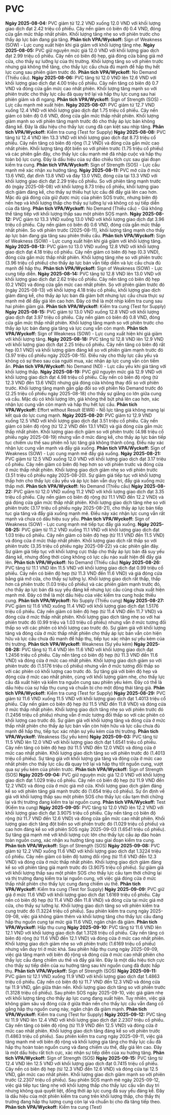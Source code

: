 # PVC

**Ngày 2025-08-04:** PVC giảm từ 12.2 VND xuống 12.0 VND với khối lượng giao dịch đạt 2.42 triệu cổ phiếu. Cây nến giảm có biên độ 0.4 VND, đóng cửa gần mức thấp nhất phiên. Khối lượng tăng nhẹ so với phiên trước cho thấy áp lực bán đang gia tăng. **Phân tích VPA/Wyckoff:** Sign of Weakness (SOW) - Lực cung xuất hiện khi giá giảm với khối lượng tăng nhẹ.
**Ngày 2025-08-05:** PVC giữ nguyên mức giá 12.0 VND với khối lượng giao dịch đạt 2.99 triệu cổ phiếu. Cây nến có biên độ hẹp, giá đóng cửa bằng giá mở cửa, cho thấy sự lưỡng lự của thị trường. Khối lượng tăng so với phiên trước nhưng giá không thể tăng, cho thấy lực cầu chưa đủ mạnh để hấp thụ hết lực cung sau phiên giảm trước đó. **Phân tích VPA/Wyckoff:** No Demand (Thiếu cầu).
**Ngày 2025-08-06:** PVC tăng từ 12.0 VND lên 12.6 VND với khối lượng giao dịch đạt 4.00 triệu cổ phiếu. Cây nến tăng có biên độ 0.7 VND và đóng cửa gần mức cao nhất phiên. Khối lượng tăng mạnh so với phiên trước cho thấy lực cầu đã quay trở lại và hấp thụ lực cung sau hai phiên giảm và đi ngang. **Phân tích VPA/Wyckoff:** Sign of Strength (SOS) - Lực cầu mạnh mẽ xuất hiện.
**Ngày 2025-08-07:** PVC giảm từ 12.7 VND xuống 12.4 VND với khối lượng giao dịch đạt 1.75 triệu cổ phiếu. Cây nến giảm có biên độ 0.6 VND, đóng cửa gần mức thấp nhất phiên. Khối lượng giảm mạnh so với phiên tăng mạnh trước đó cho thấy áp lực bán không đáng kể. Đây là dấu hiệu cho thấy lực cung đã cạn kiệt sau nhịp tăng. **Phân tích VPA/Wyckoff:** Kiểm tra cung (Test for Supply)
**Ngày 2025-08-08:** PVC tăng từ 12.4 VND lên 13.3 VND với khối lượng giao dịch đạt 8.73 triệu cổ phiếu. Cây nến tăng có biên độ rộng (1.2 VND) và đóng cửa gần mức cao nhất phiên. Khối lượng tăng đột biến so với phiên trước (1.75 triệu cổ phiếu) và các phiên gần đây, cho thấy lực cầu mạnh mẽ đã nhập cuộc và hấp thụ toàn bộ lực cung. Đây là dấu hiệu của sự đảo chiều tích cực sau giai đoạn kiểm tra cung. **Phân tích VPA/Wyckoff:** Sign of Strength (SOS) - Lực cầu mạnh mẽ xác nhận xu hướng tăng.
**Ngày 2025-08-11:** PVC mở cửa ở mức 13.6 VND, đạt đỉnh 13.8 VND và đáy 13.0 VND, đóng cửa tại 13.3 VND với khối lượng giao dịch đạt 2.29 triệu cổ phiếu. So với phiên tăng mạnh trước đó (ngày 2025-08-08) với khối lượng 8.73 triệu cổ phiếu, khối lượng giao dịch giảm đáng kể, cho thấy sự thiếu hụt lực cầu để đẩy giá lên cao hơn. Mặc dù giá đóng cửa giữ được mức của phiên SOS trước, nhưng biên độ nến hẹp và khối lượng thấp cho thấy sự lưỡng lự và không có sự tiếp diễn của đà tăng. **Phân tích VPA/Wyckoff:** No Demand (Thiếu cầu) - Giá không thể tăng tiếp với khối lượng thấp sau một phiên SOS mạnh.
**Ngày 2025-08-12:** PVC giảm từ 13.3 VND xuống 13.0 VND với khối lượng giao dịch đạt 3.96 triệu cổ phiếu. Cây nến giảm có biên độ 0.6 VND, đóng cửa gần mức thấp nhất phiên. So với phiên trước (2025-08-11), khối lượng tăng mạnh cho thấy áp lực bán đang gia tăng sau phiên thiếu cầu. **Phân tích VPA/Wyckoff:** Sign of Weakness (SOW) - Lực cung xuất hiện khi giá giảm với khối lượng tăng.
**Ngày 2025-08-13:** PVC giảm từ 13.0 VND xuống 12.8 VND với khối lượng giao dịch đạt 4.18 triệu cổ phiếu. Cây nến giảm có biên độ hẹp (0.3 VND), đóng cửa gần mức thấp nhất phiên. Khối lượng tăng nhẹ so với phiên trước (3.96 triệu cổ phiếu) cho thấy áp lực bán vẫn tiếp diễn và lực cầu chưa đủ mạnh để hấp thụ. **Phân tích VPA/Wyckoff:** Sign of Weakness (SOW) - Lực cung tiếp diễn.
**Ngày 2025-08-14:** PVC tăng từ 12.8 VND lên 13.0 VND với khối lượng giao dịch đạt 2.62 triệu cổ phiếu. Cây nến tăng có biên độ hẹp (0.2 VND) và đóng cửa gần mức cao nhất phiên. So với phiên giảm trước đó (ngày 2025-08-13) với khối lượng 4.18 triệu cổ phiếu, khối lượng giao dịch giảm đáng kể, cho thấy áp lực bán đã giảm bớt nhưng lực cầu chưa thực sự mạnh mẽ để đẩy giá lên cao hơn. Đây có thể là một nhịp kiểm tra cung sau hai phiên giảm giá. **Phân tích VPA/Wyckoff:** Kiểm tra cung (Test for Supply)
**Ngày 2025-08-15:** PVC giảm từ 13.0 VND xuống 12.8 VND với khối lượng giao dịch đạt 3.97 triệu cổ phiếu. Cây nến giảm có biên độ 0.8 VND, đóng cửa gần mức thấp nhất phiên. Khối lượng tăng mạnh so với phiên trước cho thấy áp lực bán đang gia tăng và lực cung vẫn còn mạnh. **Phân tích VPA/Wyckoff:** Sign of Weakness (SOW) - Lực cung xuất hiện khi giá giảm với khối lượng tăng.
**Ngày 2025-08-18:** PVC tăng từ 12.8 VND lên 12.9 VND với khối lượng giao dịch đạt 2.25 triệu cổ phiếu. Cây nến tăng có biên độ rất hẹp (0.1 VND) và khối lượng giảm đáng kể so với phiên giảm mạnh trước đó (3.97 triệu cổ phiếu ngày 2025-08-15). Điều này cho thấy lực cầu yếu và không có sự theo sau của người mua, xác nhận áp lực cung vẫn còn tiềm ẩn. **Phân tích VPA/Wyckoff:** No Demand (ND) - Lực cầu yếu khi giá tăng với khối lượng thấp.
**Ngày 2025-08-19:** PVC giữ nguyên mức giá 12.9 VND với khối lượng giao dịch đạt 4.98 triệu cổ phiếu. Cây nến có biên độ rộng (từ 12.3 VND đến 13.6 VND) nhưng giá đóng cửa không thay đổi so với phiên trước. Khối lượng tăng mạnh gần gấp đôi so với phiên No Demand trước đó (2.25 triệu cổ phiếu ngày 2025-08-18) cho thấy sự giằng co lớn giữa cung và cầu. Mặc dù có khối lượng lớn, giá không thể bứt phá lên cao hơn, xác nhận lực cung vẫn còn mạnh và hấp thụ hết lực cầu. **Phân tích VPA/Wyckoff:** Effort without Result (EWR) - Nỗ lực tăng giá không mang lại kết quả do lực cung mạnh.
**Ngày 2025-08-20:** PVC giảm từ 12.9 VND xuống 12.5 VND với khối lượng giao dịch đạt 3.51 triệu cổ phiếu. Cây nến giảm có biên độ rộng (từ 12.2 VND đến 13.1 VND) và giá đóng cửa gần mức thấp nhất phiên. Khối lượng giao dịch giảm so với phiên trước (4.98 triệu cổ phiếu ngày 2025-08-19) nhưng vẫn ở mức đáng kể, cho thấy áp lực bán tiếp tục chiếm ưu thế sau phiên nỗ lực tăng giá không thành công. Điều này xác nhận lực cung vẫn mạnh và đẩy giá xuống. **Phân tích VPA/Wyckoff:** Sign of Weakness (SOW) - Lực cung mạnh mẽ đẩy giá xuống.
**Ngày 2025-08-21:** PVC giảm từ 12.5 VND xuống 12.0 VND với khối lượng giao dịch đạt 3.17 triệu cổ phiếu. Cây nến giảm có biên độ hẹp hơn so với phiên trước và đóng cửa ở mức thấp nhất phiên. Khối lượng giao dịch giảm nhẹ so với phiên trước (3.51 triệu cổ phiếu ngày 2025-08-20). Sự giảm giá tiếp tục với khối lượng thấp hơn cho thấy lực cầu yếu và áp lực bán vẫn duy trì, đẩy giá xuống mức thấp mới. **Phân tích VPA/Wyckoff:** No Demand (Thiếu cầu)
**Ngày 2025-08-22:** PVC giảm từ 12.0 VND xuống 11.2 VND với khối lượng giao dịch đạt 3.35 triệu cổ phiếu. Cây nến giảm có biên độ rộng (từ 11.1 VND đến 12.2 VND) và giá đóng cửa gần mức thấp nhất phiên. Khối lượng giao dịch tăng nhẹ so với phiên trước (3.17 triệu cổ phiếu ngày 2025-08-21), cho thấy áp lực bán tiếp tục gia tăng và đẩy giá xuống mạnh mẽ. Điều này xác nhận lực cung vẫn rất mạnh và chưa có dấu hiệu suy yếu. **Phân tích VPA/Wyckoff:** Sign of Weakness (SOW) - Lực cung mạnh mẽ tiếp tục đẩy giá xuống.
**Ngày 2025-08-25:** PVC giảm từ 11.2 VND xuống 11.1 VND với khối lượng giao dịch đạt 1.03 triệu cổ phiếu. Cây nến giảm có biên độ hẹp (từ 11.1 VND đến 11.5 VND) và đóng cửa ở mức thấp nhất phiên. Khối lượng giao dịch rất thấp so với phiên trước (3.35 triệu cổ phiếu ngày 2025-08-22) và các phiên gần đây. Sự giảm giá tiếp tục với khối lượng cực thấp cho thấy áp lực bán đã suy yếu đáng kể, nhưng đồng thời cũng không có lực cầu nào xuất hiện để đẩy giá lên. **Phân tích VPA/Wyckoff:** No Demand (Thiếu cầu)
**Ngày 2025-08-26:** PVC tăng từ 11.1 VND lên 11.5 VND với khối lượng giao dịch đạt 0.99 triệu cổ phiếu. Cây nến có biên độ hẹp (từ 11.3 VND đến 11.6 VND) và giá đóng cửa bằng giá mở cửa, cho thấy sự lưỡng lự. Khối lượng giao dịch rất thấp, thấp hơn cả phiên trước (1.03 triệu cổ phiếu) và các phiên giảm mạnh trước đó, cho thấy áp lực bán đã suy yếu đáng kể nhưng lực cầu cũng chưa xuất hiện mạnh mẽ. Đây có thể là một dấu hiệu của việc kiểm tra cung hoặc thiếu cung. **Phân tích VPA/Wyckoff:** No Supply (Thiếu cung)
**Ngày 2025-08-27:** PVC giảm từ 11.6 VND xuống 11.4 VND với khối lượng giao dịch đạt 1.5176 triệu cổ phiếu. Cây nến giảm có biên độ hẹp (từ 11.4 VND đến 11.7 VND) và đóng cửa ở mức thấp nhất phiên. Khối lượng giao dịch tăng nhẹ so với hai phiên trước đó (0.99 triệu và 1.03 triệu cổ phiếu) nhưng vẫn ở mức tương đối thấp so với các phiên có khối lượng cao trước đó. Sự giảm giá với khối lượng tăng và đóng cửa ở mức thấp nhất phiên cho thấy áp lực bán vẫn còn hiện hữu và lực cầu chưa đủ mạnh để hấp thụ, tiếp tục xác nhận sự yếu kém của thị trường. **Phân tích VPA/Wyckoff:** Weakness (Sự yếu kém)
**Ngày 2025-08-28:** PVC tăng từ 11.4 VND lên 11.6 VND với khối lượng giao dịch đạt 1.2456 triệu cổ phiếu. Cây nến tăng có biên độ hẹp (từ 11.3 VND đến 11.6 VND) và đóng cửa ở mức cao nhất phiên. Khối lượng giao dịch giảm so với phiên trước đó (1.5176 triệu cổ phiếu) nhưng vẫn ở mức tương đối thấp so với các phiên có khối lượng cao trước đó. Sự tăng giá với biên độ hẹp và đóng cửa ở mức cao nhất phiên, cùng với khối lượng giảm nhẹ, cho thấy lực cầu đã xuất hiện và kiểm tra nguồn cung sau phiên yếu kém. Đây có thể là dấu hiệu của sự hấp thụ cung và chuẩn bị cho một động thái tăng giá. **Phân tích VPA/Wyckoff:** Kiểm tra cung (Test for Supply)
**Ngày 2025-08-29:** PVC giảm từ 11.6 VND xuống 11.5 VND với khối lượng giao dịch đạt 1.4013 triệu cổ phiếu. Cây nến giảm có biên độ hẹp (từ 11.5 VND đến 11.8 VND) và đóng cửa ở mức thấp nhất phiên. Khối lượng giao dịch tăng nhẹ so với phiên trước đó (1.2456 triệu cổ phiếu) nhưng vẫn ở mức tương đối thấp so với các phiên có khối lượng cao trước đó. Sự giảm giá với khối lượng tăng và đóng cửa ở mức thấp nhất phiên cho thấy áp lực bán vẫn còn hiện hữu và lực cầu chưa đủ mạnh để hấp thụ, tiếp tục xác nhận sự yếu kém của thị trường. **Phân tích VPA/Wyckoff:** Weakness (Sự yếu kém)
**Ngày 2025-09-03:** PVC tăng từ 11.5 VND lên 12.0 VND với khối lượng giao dịch đạt 1.6541 triệu cổ phiếu. Cây nến tăng có biên độ hẹp (từ 11.5 VND đến 12.0 VND) và đóng cửa ở mức cao nhất phiên. Khối lượng giao dịch tăng so với phiên trước đó (1.4013 triệu cổ phiếu). Sự tăng giá với khối lượng gia tăng và đóng cửa ở mức cao nhất phiên cho thấy lực cầu đã quay trở lại và hấp thụ tốt nguồn cung, vượt qua sự yếu kém của phiên trước. **Phân tích VPA/Wyckoff:** Sign of Strength (SOS)
**Ngày 2025-09-04:** PVC giữ nguyên mức giá 12.0 VND với khối lượng giao dịch đạt 1.029 triệu cổ phiếu. Cây nến có biên độ hẹp (từ 11.9 VND đến 12.2 VND) và đóng cửa ở mức giá mở cửa. Khối lượng giao dịch giảm đáng kể so với phiên tăng giá mạnh trước đó (1.654 triệu cổ phiếu). Sự ổn định về giá với khối lượng thấp sau một phiên SOS cho thấy lực cầu tạm thời chững lại và thị trường đang kiểm tra lại nguồn cung. **Phân tích VPA/Wyckoff:** Test (Kiểm tra cung)
**Ngày 2025-09-05:** PVC tăng từ 12.0 VND lên 12.2 VND với khối lượng giao dịch đạt 3.9075 triệu cổ phiếu. Cây nến tăng có biên độ rộng (từ 11.7 VND đến 12.6 VND) và đóng cửa gần mức cao nhất phiên. Khối lượng giao dịch tăng đột biến so với phiên trước đó (1.029 triệu cổ phiếu) và cao hơn đáng kể so với phiên SOS ngày 2025-09-03 (1.6541 triệu cổ phiếu). Sự tăng giá mạnh mẽ với khối lượng cực lớn cho thấy lực cầu áp đảo hoàn toàn nguồn cung, xác nhận xu hướng tăng sau giai đoạn kiểm tra cung. **Phân tích VPA/Wyckoff:** Sign of Strength (SOS)
**Ngày 2025-09-08:** PVC giảm từ 12.2 VND xuống 11.6 VND với khối lượng giao dịch đạt 1.3224 triệu cổ phiếu. Cây nến giảm có biên độ tương đối rộng (từ 11.6 VND đến 12.3 VND) và đóng cửa ở mức thấp nhất phiên. Khối lượng giao dịch giảm đáng kể so với phiên tăng giá mạnh trước đó (3.9075 triệu cổ phiếu). Sự giảm giá với khối lượng thấp sau một phiên SOS cho thấy lực cầu tạm thời chững lại và thị trường đang kiểm tra lại nguồn cung, với việc giá đóng cửa ở mức thấp nhất phiên cho thấy lực cung đang chiếm ưu thế. **Phân tích VPA/Wyckoff:** Kiểm tra cung (Test for Supply)
**Ngày 2025-09-09:** PVC giữ giá ở mức 11.6 VND với khối lượng giao dịch đạt 1.6169 triệu cổ phiếu. Cây nến có biên độ hẹp (từ 11.4 VND đến 11.8 VND) và đóng cửa tại mức giá mở cửa, cho thấy sự lưỡng lự. Khối lượng giao dịch tăng so với phiên kiểm tra cung trước đó (1.3224 triệu cổ phiếu). Sau phiên kiểm tra cung ngày 2025-09-08, việc giá không giảm thêm và khối lượng tăng cho thấy lực cầu đang hấp thụ nguồn cung tại mức giá 11.6 VND, ngăn chặn đà giảm. **Phân tích VPA/Wyckoff:** Hấp thụ cung
**Ngày 2025-09-10:** PVC tăng từ 11.6 VND lên 12.1 VND với khối lượng giao dịch đạt 1.3128 triệu cổ phiếu. Cây nến tăng có biên độ rộng (từ 11.6 VND đến 12.1 VND) và đóng cửa ở mức cao nhất phiên. Khối lượng giao dịch giảm nhẹ so với phiên trước (1.6169 triệu cổ phiếu) nhưng vẫn duy trì ở mức khá. Sau phiên hấp thụ cung ngày 2025-09-09, việc giá tăng mạnh với biên độ rộng và đóng cửa ở mức cao nhất phiên cho thấy lực cầu đang chiếm ưu thế và đẩy giá lên. Đây là một dấu hiệu tích cực cho thấy sự tiếp diễn của xu hướng tăng sau khi nguồn cung đã được hấp thụ. **Phân tích VPA/Wyckoff:** Sign of Strength (SOS)
**Ngày 2025-09-11:** PVC giảm từ 12.1 VND xuống 11.9 VND với khối lượng giao dịch đạt 1.4863 triệu cổ phiếu. Cây nến có biên độ từ 11.7 VND đến 12.3 VND và đóng cửa tại 11.9 VND, gần giữa thân nến. Khối lượng giao dịch tăng so với phiên trước (1.3128 triệu cổ phiếu). Sau phiên SOS ngày 2025-09-10, việc giá giảm nhẹ với khối lượng tăng cho thấy áp lực cung đang xuất hiện. Tuy nhiên, việc giá không giảm sâu và đóng cửa ở giữa thân nến cho thấy lực cầu vẫn đang cố gắng hấp thụ nguồn cung này, ngăn chặn đà giảm mạnh. **Phân tích VPA/Wyckoff:** Kiểm tra cung (Test for Supply)
**Ngày 2025-09-12:** PVC tăng từ 11.9 VND lên 12.4 VND với khối lượng giao dịch đạt 2.2307 triệu cổ phiếu. Cây nến tăng có biên độ rộng (từ 11.9 VND đến 12.5 VND) và đóng cửa ở mức cao nhất phiên. Khối lượng giao dịch tăng đáng kể so với phiên trước (1.4863 triệu cổ phiếu). Sau phiên kiểm tra cung ngày 2025-09-11, việc giá tăng mạnh mẽ với biên độ rộng và khối lượng gia tăng cho thấy lực cầu đã hấp thụ hoàn toàn nguồn cung và đang chiếm ưu thế, đẩy giá lên cao. Đây là một dấu hiệu rất tích cực, xác nhận sự tiếp diễn của xu hướng tăng. **Phân tích VPA/Wyckoff:** Sign of Strength (SOS)
**Ngày 2025-09-15:** PVC tăng từ 12.4 VND lên 12.5 VND với khối lượng giao dịch đạt 0.7415 triệu cổ phiếu. Cây nến có biên độ hẹp (từ 12.3 VND đến 12.6 VND) và đóng cửa tại 12.5 VND, gần mức cao nhất phiên. Khối lượng giao dịch giảm mạnh so với phiên trước (2.2307 triệu cổ phiếu). Sau phiên SOS mạnh mẽ ngày 2025-09-12, việc giá tiếp tục tăng nhẹ với khối lượng thấp cho thấy lực cầu vẫn duy trì nhưng không quá quyết liệt, đồng thời áp lực cung đã suy yếu đáng kể. Đây là dấu hiệu của một phiên kiểm tra cung trên khối lượng thấp, cho thấy thị trường đang hấp thụ lượng cung còn lại và chuẩn bị cho đà tăng tiếp theo. **Phân tích VPA/Wyckoff:** Kiểm tra cung (Test)
